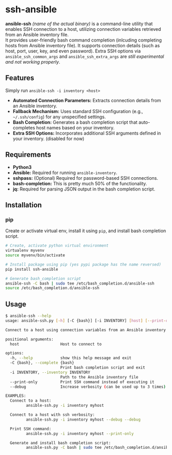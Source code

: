 # ssh-ansible

**ansible-ssh** *(name of the actual binary)* is a command-line utility that enables SSH connection to a host, utilizing connection variables retrieved from an Ansible inventory file.  
It provides user-friendly bash command completion (inlcuding completing hosts from Ansible inventory file).
It supports connection details (such as host, port, user, key, and even password). Extra SSH options via `ansible_ssh_common_args` and `ansible_ssh_extra_args` are *still experimental and not working properly*.

## Features

Simply run  `ansible-ssh -i inventory <host>`

- **Automated Connection Parameters:** Extracts connection details from an Ansible inventory.
- **Fallback Mechanism:** Uses standard SSH configuration (e.g., `~/.ssh/config`) for any unspecified settings.
- **Bash Completion:** Generates a bash completion script that auto-completes host names based on your inventory.
- **Extra SSH Options:** Incorporates additional SSH arguments defined in your inventory. (disabled for now)

## Requirements

- **Python3**
- **Ansible:** Required for running `ansible-inventory`.
- **sshpass:** (Optional) Required for password-based SSH connections.
- **bash-completion:** This is pretty much 50% of the functionality.
- **jq:** Required for parsing JSON output in the bash completion script.


## Installation
### pip
Create or activate virtual env, install it using `pip`, and install bash completion script.
```bash
# Create, activate python virtual environment
virtualenv myvenv
source myvenv/bin/activate

# Install package using pip (yes pypi package has the name reversed)
pip install ssh-ansible

# Generate bash_completion script
ansible-ssh -C bash | sudo tee /etc/bash_completion.d/ansible-ssh
source /etc/bash_completion.d/ansible-ssh
```


## Usage
```bash
$ ansible-ssh --help
usage: ansible-ssh.py [-h] [-C {bash}] [-i INVENTORY] [host] [--print-only] [--debug]

Connect to a host using connection variables from an Ansible inventory.

positional arguments:
  host                  Host to connect to

options:
  -h, --help            show this help message and exit
  -C {bash}, --complete {bash}
                        Print bash completion script and exit
  -i INVENTORY, --inventory INVENTORY
                        Path to the Ansible inventory file
  --print-only          Print SSH command instead of executing it
  --debug               Increase verbosity (can be used up to 3 times)

EXAMPLES:
  Connect to a host:
         ansible-ssh.py -i inventory myhost

  Connect to a host with ssh verbosity:
         ansible-ssh.py -i inventory myhost --debug --debug

  Print SSH command:
         ansible-ssh.py -i inventory myhost --print-only

  Generate and install bash completion script:
         ansible-ssh.py -C bash | sudo tee /etc/bash_completion.d/ansible-ssh.py

```